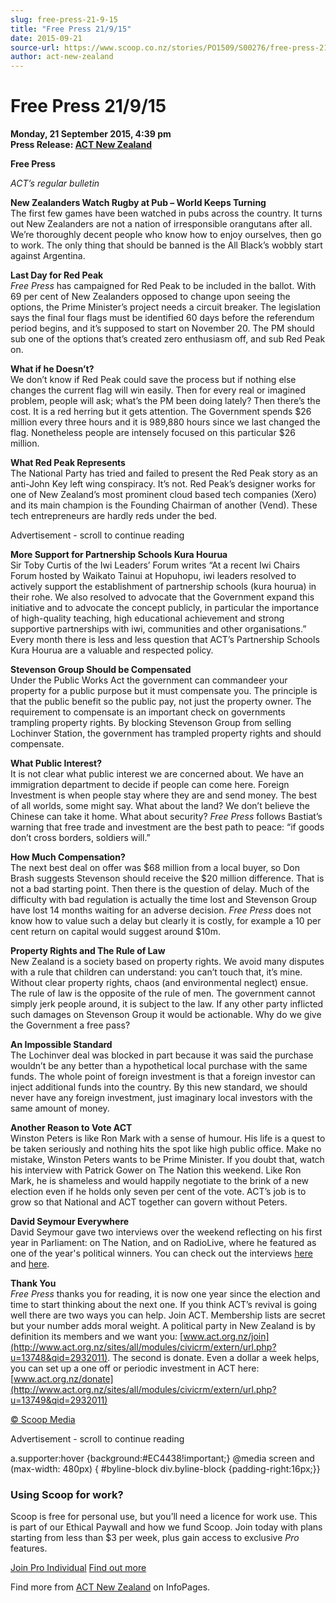 ```yaml
---
slug: free-press-21-9-15
title: "Free Press 21/9/15"
date: 2015-09-21
source-url: https://www.scoop.co.nz/stories/PO1509/S00276/free-press-21915.htm
author: act-new-zealand
---
```

Free Press 21/9/15
==================

**Monday, 21 September 2015, 4:39 pm**  
**Press Release: [ACT New Zealand](https://info.scoop.co.nz/ACT_New_Zealand)**

**Free Press**

_ACT’s regular bulletin_  

**New Zealanders Watch Rugby at Pub – World Keeps Turning**  
The first few games have been watched in pubs across the country. It turns out New Zealanders are not a nation of irresponsible orangutans after all. We’re thoroughly decent people who know how to enjoy ourselves, then go to work. The only thing that should be banned is the All Black’s wobbly start against Argentina.

**Last Day for Red Peak**  
_Free Press_ has campaigned for Red Peak to be included in the ballot. With 69 per cent of New Zealanders opposed to change upon seeing the options, the Prime Minister’s project needs a circuit breaker. The legislation says the final four flags must be identified 60 days before the referendum period begins, and it’s supposed to start on November 20. The PM should sub one of the options that’s created zero enthusiasm off, and sub Red Peak on.

**What if he Doesn’t?**  
We don’t know if Red Peak could save the process but if nothing else changes the current flag will win easily. Then for every real or imagined problem, people will ask; what’s the PM been doing lately? Then there’s the cost. It is a red herring but it gets attention. The Government spends $26 million every three hours and it is 989,880 hours since we last changed the flag. Nonetheless people are intensely focused on this particular $26 million.

**What Red Peak Represents**  
The National Party has tried and failed to present the Red Peak story as an anti-John Key left wing conspiracy. It’s not. Red Peak’s designer works for one of New Zealand’s most prominent cloud based tech companies (Xero) and its main champion is the Founding Chairman of another (Vend). These tech entrepreneurs are hardly reds under the bed.

Advertisement - scroll to continue reading





**More Support for Partnership Schools Kura Hourua**  
Sir Toby Curtis of the Iwi Leaders’ Forum writes “At a recent Iwi Chairs Forum hosted by Waikato Tainui at Hopuhopu, iwi leaders resolved to actively support the establishment of partnership schools (kura hourua) in their rohe. We also resolved to advocate that the Government expand this initiative and to advocate the concept publicly, in particular the importance of high-quality teaching, high educational achievement and strong supportive partnerships with iwi, communities and other organisations.” Every month there is less and less question that ACT’s Partnership Schools Kura Hourua are a valuable and respected policy.

**Stevenson Group Should be Compensated**  
Under the Public Works Act the government can commandeer your property for a public purpose but it must compensate you. The principle is that the public benefit so the public pay, not just the property owner. The requirement to compensate is an important check on governments trampling property rights. By blocking Stevenson Group from selling Lochinver Station, the government has trampled property rights and should compensate.

**What Public Interest?**  
It is not clear what public interest we are concerned about. We have an immigration department to decide if people can come here. Foreign Investment is when people stay where they are and send money. The best of all worlds, some might say. What about the land? We don’t believe the Chinese can take it home. What about security? _Free Press_ follows Bastiat’s warning that free trade and investment are the best path to peace: “if goods don’t cross borders, soldiers will.”

**How Much Compensation?**  
The next best deal on offer was $68 million from a local buyer, so Don Brash suggests Stevenson should receive the $20 million difference. That is not a bad starting point. Then there is the question of delay. Much of the difficulty with bad regulation is actually the time lost and Stevenson Group have lost 14 months waiting for an adverse decision. _Free Press_ does not know how to value such a delay but clearly it is costly, for example a 10 per cent return on capital would suggest around $10m.

**Property Rights and The Rule of Law**  
New Zealand is a society based on property rights. We avoid many disputes with a rule that children can understand: you can’t touch that, it’s mine. Without clear property rights, chaos (and environmental neglect) ensue. The rule of law is the opposite of the rule of men. The government cannot simply jerk people around, it is subject to the law. If any other party inflicted such damages on Stevenson Group it would be actionable. Why do we give the Government a free pass?

**An Impossible Standard**  
The Lochinver deal was blocked in part because it was said the purchase wouldn’t be any better than a hypothetical local purchase with the same funds. The whole point of foreign investment is that a foreign investor can inject additional funds into the country. By this new standard, we should never have any foreign investment, just imaginary local investors with the same amount of money.

**Another Reason to Vote ACT**  
Winston Peters is like Ron Mark with a sense of humour. His life is a quest to be taken seriously and nothing hits the spot like high public office. Make no mistake, Winston Peters wants to be Prime Minister. If you doubt that, watch his interview with Patrick Gower on The Nation this weekend. Like Ron Mark, he is shameless and would happily negotiate to the brink of a new election even if he holds only seven per cent of the vote. ACT’s job is to grow so that National and ACT together can govern without Peters.

**David Seymour Everywhere**  
David Seymour gave two interviews over the weekend reflecting on his first year in Parliament: on The Nation, and on RadioLive, where he featured as one of the year's political winners. You can check out the interviews [here](http://www.act.org.nz/sites/all/modules/civicrm/extern/url.php?u=13746&qid=2932011) and [here](http://www.act.org.nz/sites/all/modules/civicrm/extern/url.php?u=13747&qid=2932011).

**Thank You**  
_Free Press_ thanks you for reading, it is now one year since the election and time to start thinking about the next one. If you think ACT’s revival is going well there are two ways you can help. Join ACT. Membership lists are secret but your number adds moral weight. A political party in New Zealand is by definition its members and we want you: [www.act.org.nz/join](http://www.act.org.nz/sites/all/modules/civicrm/extern/url.php?u=13748&qid=2932011). The second is donate. Even a dollar a week helps, you can set up a one off or periodic investment in ACT here: [www.act.org.nz/donate](http://www.act.org.nz/sites/all/modules/civicrm/extern/url.php?u=13749&qid=2932011)

[© Scoop Media](http://www.scoop.co.nz/about/terms.html)  

Advertisement - scroll to continue reading



a.supporter:hover {background:#EC4438!important;} @media screen and (max-width: 480px) { #byline-block div.byline-block {padding-right:16px;}}

### Using Scoop for work?

Scoop is free for personal use, but you’ll need a licence for work use. This is part of our Ethical Paywall and how we fund Scoop. Join today with plans starting from less than $3 per week, plus gain access to exclusive _Pro_ features.  
  
[Join Pro Individual](https://pro.scoop.co.nz/Individual/?from=ProIn24) [Find out more](https://pro.scoop.co.nz/using-scoop-for-work/?from=ProIn24)

Find more from [ACT New Zealand](https://info.scoop.co.nz/ACT_New_Zealand) on InfoPages.